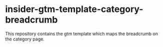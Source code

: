 # insider-gtm-template-category-breadcrumb
This repository contains the gtm template which maps the breadcrumb on the category page.
